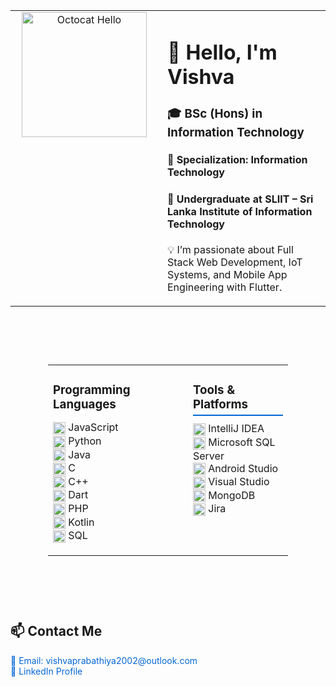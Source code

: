 <table>
  <tr>
    <td width="220" valign="top" align="center">
      <img src="https://octodex.github.com/images/daftpunktocat-thomas.gif" width="200" alt="Octocat Hello" />
    </td>
    <td valign="top" style="padding-left: 15px;">
      <h1>👋 Hello, I'm <strong>Vishva</strong></h1>
      <h3>🎓 BSc (Hons) in Information Technology</h3>
      <h4>🔧 Specialization: Information Technology</h4>
      <h4>🏫 Undergraduate at <strong>SLIIT – Sri Lanka Institute of Information Technology</strong></h4>
      <p>💡 I’m passionate about Full Stack Web Development, IoT Systems, and Mobile App Engineering with Flutter.</p>
    </td>
  </tr>
</table>

<br />

<table width="220" style="table-layout: fixed; border-collapse: collapse; border: none; margin: 0; padding: 60px;">
  <tr>
    <td valign="top" style="width: 50%; padding-right: 60px; border: none;">
      <h3 style="border-bottom: 0px solid #0366d6; padding-bottom: 5px; margin-bottom: 10px;">Programming Languages</h3>
      <ul style="list-style: none; padding-left: 0; margin-top: 0;">
        <li>
          <img src="https://cdn.jsdelivr.net/gh/devicons/devicon/icons/javascript/javascript-original.svg" alt="JavaScript" width="20" style="vertical-align: middle" /> JavaScript
        </li>
        <li>
          <img src="https://cdn.jsdelivr.net/gh/devicons/devicon/icons/python/python-original.svg" alt="Python" width="20" style="vertical-align: middle" /> Python
        </li>
        <li>
          <img src="https://cdn.jsdelivr.net/gh/devicons/devicon/icons/java/java-original.svg" alt="Java" width="20" style="vertical-align: middle" /> Java
        </li>
        <li>
          <img src="https://cdn.jsdelivr.net/gh/devicons/devicon/icons/c/c-original.svg" alt="C" width="20" style="vertical-align: middle" /> C
        </li>
        <li>
          <img src="https://cdn.jsdelivr.net/gh/devicons/devicon/icons/cplusplus/cplusplus-original.svg" alt="C++" width="20" style="vertical-align: middle" /> C++
        </li>
        <li>
          <img src="https://cdn.jsdelivr.net/gh/devicons/devicon/icons/dart/dart-original.svg" alt="Dart" width="20" style="vertical-align: middle" /> Dart
        </li>
        <li>
          <img src="https://cdn.jsdelivr.net/gh/devicons/devicon/icons/php/php-original.svg" alt="PHP" width="20" style="vertical-align: middle" /> PHP
        </li>
        <li>
          <img src="https://cdn.jsdelivr.net/gh/devicons/devicon/icons/kotlin/kotlin-original.svg" alt="Kotlin" width="20" style="vertical-align: middle" /> Kotlin
        </li>
        <li>
          <img src="https://cdn.jsdelivr.net/gh/devicons/devicon/icons/mysql/mysql-original.svg" alt="SQL" width="20" style="vertical-align: middle" /> SQL
        </li>
      </ul>
    </td>

  <td valign="top" style="width: 50%; padding-left: 40px; border: none;">
      <h3 style="border-bottom: 2px solid #0366d6; padding-bottom: 5px; margin-bottom: 10px;">Tools & Platforms</h3>
      <ul style="list-style: none; padding-left: 0; margin-top: 0;">
        <li>
          <img src="https://cdn.jsdelivr.net/gh/devicons/devicon/icons/intellij/intellij-original.svg" alt="IntelliJ IDEA" width="20" style="vertical-align: middle" /> IntelliJ IDEA
        </li>
        <li>
          <img src="https://cdn.jsdelivr.net/gh/devicons/devicon/icons/microsoftsqlserver/microsoftsqlserver-plain.svg" alt="MS SQL Server" width="20" style="vertical-align: middle" /> Microsoft SQL Server
        </li>
        <li>
          <img src="https://cdn.jsdelivr.net/gh/devicons/devicon/icons/androidstudio/androidstudio-original.svg" alt="Android Studio" width="20" style="vertical-align: middle" /> Android Studio
        </li>
        <li>
          <img src="https://cdn.jsdelivr.net/gh/devicons/devicon/icons/visualstudio/visualstudio-plain.svg" alt="Visual Studio" width="20" style="vertical-align: middle" /> Visual Studio
        </li>
        <li>
          <img src="https://cdn.jsdelivr.net/gh/devicons/devicon/icons/mongodb/mongodb-original.svg" alt="MongoDB" width="20" style="vertical-align: middle" /> MongoDB
        </li>
        <li>
          <img src="https://cdn.jsdelivr.net/gh/devicons/devicon/icons/jira/jira-original.svg" alt="Jira" width="20" style="vertical-align: middle" /> Jira
        </li>
      </ul>
    </td>
  </tr>
</table>

<br />

<h2>📫 Contact Me</h2>
<p>
  <a href="mailto:vishvaprabathiya2002@outlook.com" style="text-decoration: none; color: #0366d6;">
    📧 Email: vishvaprabathiya2002@outlook.com
  </a><br />
  <a href="https://www.linkedin.com/in/vishvapathirage2" target="_blank" rel="noopener noreferrer" style="text-decoration: none; color: #0366d6;">
    🔗 LinkedIn Profile
  </a>
</p>
